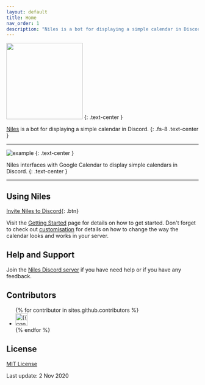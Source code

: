 ```yaml
---
layout: default
title: Home
nav_order: 1
description: "Niles is a bot for displaying a simple calendar in Discord."
---
```


<img src="../assets/images/butler_hr_clear.png" width="200"/>
{: .text-center }

[Niles](https://nilesbot.com/) is a bot for displaying a simple calendar in Discord.
{: .fs-8 .text-center }

---

![example](../assets/images/discord-display.gif)
{: .text-center }

Niles interfaces with Google Calendar to display simple calendars in Discord.
{: .text-center }

---

## Using Niles

[Invite Niles to Discord](https://discord.com/oauth2/authorize?client_id=320434122344366082&scope=bot&permissions=523344){: .btn}

Visit the [Getting Started](./start) page for details on how to get started.  Don't forget to check out [customisation](./customisation) for details on how to change the way the calendar looks and works in your server.

## Help and Support

Join the [Niles Discord server](https://discord.gg/jNyntBn) if you have need help or if you have any feedback.

## Contributors

<ul class="list-style-none">
{% for contributor in sites.github.contributors %}
  <li class="d-inline-block mr-1">
     <a href="{{ contributor.html_url }}"><img src="{{ contributor.avatar_url }}" width="32" height="32" alt="{{ contributor.login }}"/></a>
  </li>
{% endfor %}
</ul>

## License

[MIT License](https://seanecoffey.mit-license.org/)

Last update: 2 Nov 2020
